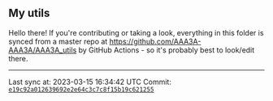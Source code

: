 ## My utils

Hello there! If you're contributing or taking a look, everything in this folder
is synced from a master repo at https://github.com/AAA3A-AAA3A/AAA3A_utils by GitHub Actions -
so it's probably best to look/edit there.

---

Last sync at: 2023-03-15 16:34:42 UTC
Commit: [`e19c92a012639692e2e64c3c7c8f15b19c621255`](https://github.com/AAA3A-AAA3A/AAA3A_utils/commit/e19c92a012639692e2e64c3c7c8f15b19c621255)
